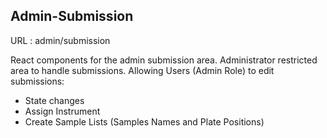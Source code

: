 ## Admin-Submission

URL : admin/submission 

React components for the admin submission area.
Administrator restricted area to handle submissions.
Allowing Users (Admin Role) to edit submissions:
- State changes
- Assign Instrument 
- Create Sample Lists (Samples Names and Plate Positions)